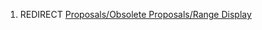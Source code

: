 1.  REDIRECT [Proposals/Obsolete Proposals/Range
    Display](Proposals/Obsolete_Proposals/Range_Display "wikilink")